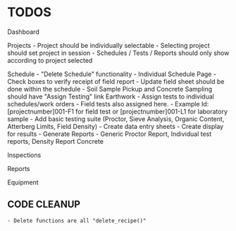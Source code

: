 # TODOS

Dashboard

Projects
    - Project should be individually selectable
        - Selecting project should set project in session
        - Schedules / Tests / Reports should only show according to project selected

Schedule
    - "Delete Schedule" functionality
    - Individual Schedule Page
        - Check boxes to verify receipt of field report
        - Update field sheet should be done within the schedule
        - Soil Sample Pickup and Concrete Sampling should have "Assign Testing" link
Earthwork
    - Assign tests to individual schedules/work orders
        - Field tests also assigned here.
        - Example Id: [projectnumber]001-F1 for field test or [projectnumber]001-L1 for laboratory sample
    - Add basic testing suite (Proctor, Sieve Analysis, Organic Content, Atterberg Limits, Field Density)
        - Create data entry sheets
        - Create display for results
        - Generate Reports
            - Generic Proctor Report, Individual test reports, Density Report
Concrete

Inspections

Reports

Equipment

## CODE CLEANUP

    - Delete functions are all "delete_recipe()"